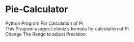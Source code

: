 # Pie-Calculator
Python Program For Calculation of Pi  
This Program usages Leibniz’s formula for calculation of Pi  
Change The Range to adjust Precision
